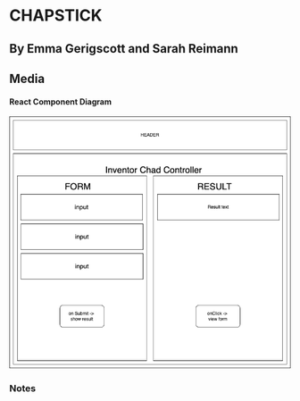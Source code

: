 # CHAPSTICK

## By Emma Gerigscott and Sarah Reimann

## Media

#### React Component Diagram
![react component diagram](./src/assets/img/components.png)

### Notes


  

